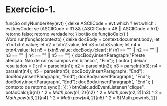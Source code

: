 # Exercício-1.
função onlyNumberKey(evt) { deixe ASCIICode = evt.which ? evt.which : evt.keyCode; se (ASCIICode > 31 && (ASCIICode < 48 || ASCIICode > 57)) retorno falso; retorno verdadeiro; } botão de funçãoCalc() { Word.run(função(contexto) { deixe docBody = context.document.body; let n1 = txtn1.value; let n2 = txtn2.value; let n3 = txtn3.value; let n4 = txtn4.value; let n5 = txtn5.value; docBody.(clear); if (n1 == "" || n2 == "" || n3 == "" || n4 == "" || n5 == "") { docBody.insertParagraph("Preste atenção. Não deixar os campos em branco.", "Fim"); } outra { deixar resultados = []; n1 = parseInt(n1); n2 = parseInt(n2); n3 = parseInt(n3); n4 = parseInt(n4); n5 = parseInt(n5); docBody.insertParagraph(, "End"); docBody.insertParagraph(, "End"); docBody.insertParagraph(, "End"); docBody.insertParagraph(, "End"); docBody.insertParagraph(, "End"); } contexto de retorno.sync(); }); } btnCalc.addEventListener("clique", botãoCalc);${n1} ^ 2 = ${Math.pow(n1, 2)}${n2} ^ 2 = ${Math.pow(n2, 2)}${n3} ^ 2 = ${Math.pow(n3, 2)}${n4} ^ 2 = ${Math.pow(n4, 2)}${n5} ^ 2 = ${Math.pow(n5, 2)}
